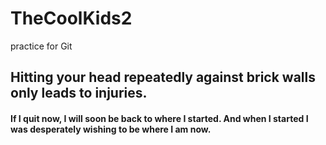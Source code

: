 # TheCoolKids2
practice for Git
## Hitting your head repeatedly against brick walls only leads to injuries.


####  If I quit now, I will soon be back to where I started. And when I started I was desperately wishing to be where I am now.
